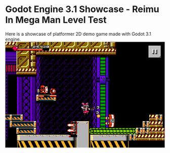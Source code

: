 # Godot Engine 3.1 Showcase - Reimu In Mega Man Level Test

Here is a showcase of platformer 2D demo game made with Godot 3.1 engine.
![EditorScreenshot](/Screenshot.png)
